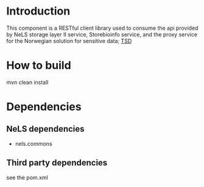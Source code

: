  
Introduction
===

This component is a RESTful client library used to consume the api provided by NeLS storage layer II service, Storebioinfo service, and the proxy service for the Norwegian solution for sensitive data; [TSD](https://www.uio.no/english/services/it/research/sensitive-data/about/)

How to build
===

mvn clean install

Dependencies
===

## NeLS dependencies
* nels.commons

## Third party dependencies
see the pom.xml
